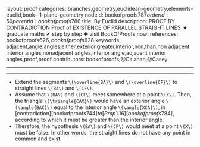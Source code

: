 layout: proof
categories: branches,geometry,euclidean-geometry,elements-euclid,book--1-plane-geometry
nodeid: bookofproofs$787
orderid: 50
parentid: bookofproofs$786
title: By Euclid
description: PROOF BY CONTRADICTION Proof of EXISTENCE OF PARALLEL STRAIGHT LINES &#9733; graduate maths &#10004; step by step &#10010; visit BookOfProofs now!
references: bookofproofs$626,bookofproofs$628
keywords: adjacent,angle,angles,either,exterior,greater,interior,non,than,non adjacent interior angles,nonadjacent angles,interior angle,adjacent interior angles,proof,proof
contributors: bookofproofs,@Calahan,@Casey

---


---

* Extend the segments `\(\overline{BA}\)` and `\(\overline{CF}\)` to straight lines `\(BA\)` and `\(CF\)`. 
* Assume that `\(BA\)` and `\(CF\)` meet somewhere at a point `\(X\)`. Then, the triangle `\(\triangle{CAX}\)` would have an exterior angle `\(\angle{BAC}\)` equal to the interior angle `\(\angle{XCA}\)`, in [contradiction][bookofproofs$744] to [Prop 1.16][bookofproofs$784], according to which it must be greater than the interior angle.
* Therefore, the hypothesis `\(BA\)` and `\(CF\)` would meet at a point `\(X\)` must be false. In other words, the straight lines do not have any point in common and exist.
